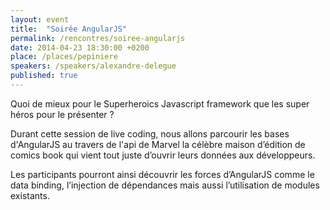 ```yaml
---
layout: event
title:  "Soirée AngularJS"
permalink: /rencontres/soiree-angularjs
date: 2014-04-23 18:30:00 +0200
place: /places/pepiniere
speakers: /speakers/alexandre-delegue
published: true
---
```


Quoi de mieux pour le Superheroics Javascript framework que les super héros pour le présenter ?

Durant cette session de live coding, nous allons parcourir les bases d'AngularJS au travers de l'api de Marvel la célèbre maison d’édition de comics book qui vient tout juste d’ouvrir leurs données aux développeurs.

Les participants pourront ainsi découvrir les forces d’AngularJS comme le data binding, l’injection de dépendances mais aussi l’utilisation de modules existants.
